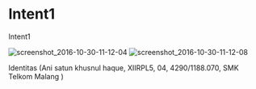 # Intent1

Intent1

![screenshot_2016-10-30-11-12-04](https://cloud.githubusercontent.com/assets/22785523/19834478/931290aa-9e93-11e6-967b-b8a7243520a2.jpg)
![screenshot_2016-10-30-11-12-08](https://cloud.githubusercontent.com/assets/22785523/19834479/931af2b8-9e93-11e6-9e70-4deda47b0652.jpg)


Identitas (Ani satun khusnul haque, XIIRPL5, 04, 4290/1188.070, SMK Telkom Malang )
